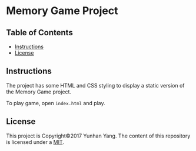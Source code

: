 # Memory Game Project

## Table of Contents

* [Instructions](#instructions)
* [License](#license)


## Instructions

The project has some HTML and CSS styling to display a static version of the Memory Game project.

To play game, open `index.html` and play.

## License

This project is Copyright©2017 Yunhan Yang. The content of this repository is licensed under a [MIT](https://github.com/yangyunhan/memory-game/blob/master/README.md).
